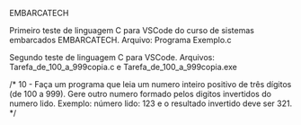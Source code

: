 EMBARCATECH

Primeiro teste de linguagem C para VSCode do curso de sistemas embarcados EMBARCATECH.
Arquivo: Programa Exemplo.c

Segundo teste de linguagem C para VSCode. Arquivos: Tarefa_de_100_a_999copia.c e 
Tarefa_de_100_a_999copia.exe

/* 10 - Faça um programa que leia um numero inteiro positivo de 
três dígitos  (de 100 a 999). Gere outro numero formado pelos 
digitos invertidos do numero lido. Exemplo: número lido: 123 e 
o resultado invertido deve ser 321. */
